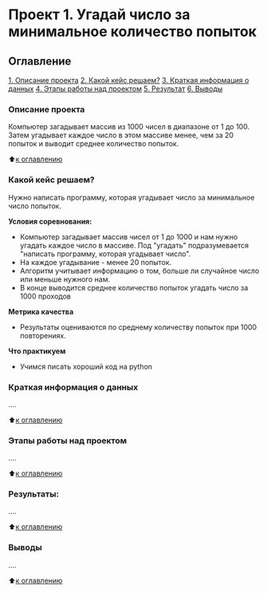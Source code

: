 # Проект 1. Угадай число за минимальное количество попыток

## Оглавление
[1. Описание проекта](https://github.com/Serg-NSD/sf_data_science/tree/main/project_1/readme.md#Описание-проекта)
[2. Какой кейс решаем?](https://github.com/Serg-NSD/sf_data_science/tree/main/project_1/readme.md#Какой-кейс-решаем)
[3. Краткая информация о данных](https://github.com/Serg-NSD/sf_data_science/tree/main/project_1/readme.md#Краткая-информация-о-данных)
[4. Этапы работы над проектом](https://github.com/Serg-NSD/sf_data_science/tree/main/project_1/readme.md#Этапы-работы-над-проектом)
[ 5. Результат](https://github.com/Serg-NSD/sf_data_science/tree/main/project_1/readme.md#Результат)
[ 6. Выводы](https://github.com/Serg-NSD/sf_data_science/tree/main/project_1/readme.md#Выводы)

### Описание проекта
Компьютер загадывает массив из 1000 чисел в диапазоне от 1 до 100. Затем угадывает каждое число в этом массиве менее, чем за 20 попыток и выводит среднее количество попыток.

:arrow_up:[к оглавлению](https://github.com/Serg-NSD/sf_data_science/tree/main/project_1/readme.md#Оглавление)


### Какой кейс решаем?
Нужно написать программу, которая угадывает число за минимальное число попыток.

**Условия соревнования:**
- Компьютер загадывает массив чисел от 1 до 1000 и нам нужно угадать каждое число в массиве. Под "угадать" подразумевается "написать программу, которая угадывает число".
- На каждое угадывание - менее 20 попыток.
- Алгоритм учитывает информацию о том, больше ли случайное число или меньше нужного нам.
- В конце выводится среднее количество попыток угадать число за 1000 проходов

**Метрика качества**
* Результаты оцениваются по среднему количеству попыток при 1000 повторениях.

**Что практикуем**
* Учимся писать хороший код на python


### Краткая информация о данных
....

:arrow_up:[к оглавлению](https://github.com/Serg-NSD/sf_data_science/tree/main/project_1/readme.md#Оглавление)


### Этапы работы над проектом
....

:arrow_up:[к оглавлению](https://github.com/Serg-NSD/sf_data_science/tree/main/project_1/readme.md#Оглавление)


### Результаты:
....

:arrow_up:[к оглавлению](https://github.com/Serg-NSD/sf_data_science/tree/main/project_1/readme.md#Оглавление)


### Выводы
....

:arrow_up:[к оглавлению](https://github.com/Serg-NSD/sf_data_science/tree/main/project_1/readme.md#Оглавление)
